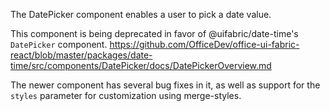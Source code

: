 The DatePicker component enables a user to pick a date value.

This component is being deprecated in favor of @uifabric/date-time's `DatePicker` component.
https://github.com/OfficeDev/office-ui-fabric-react/blob/master/packages/date-time/src/components/DatePicker/docs/DatePickerOverview.md

The newer component has several bug fixes in it, as well as support for the `styles` parameter for customization using merge-styles.
